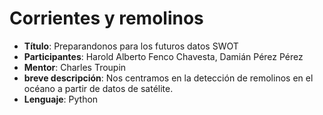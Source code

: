 # Corrientes y remolinos

- **Título**: Preparandonos para los futuros datos SWOT
- **Participantes**: Harold Alberto	Fenco Chavesta, Damián 	Pérez Pérez 
- **Mentor**: Charles Troupin
- **breve descripción**: Nos centramos en la detección de remolinos en el océano a partir de datos de satélite.
- **Lenguaje**: Python

